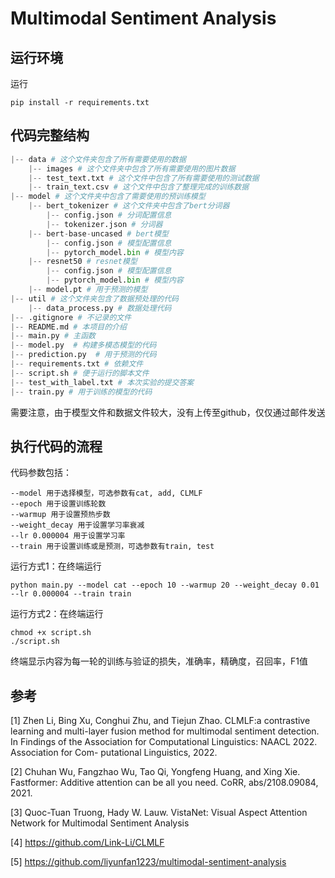# Multimodal Sentiment Analysis

## 运行环境

运行
```
pip install -r requirements.txt
```

## 代码完整结构

```python
|-- data # 这个文件夹包含了所有需要使用的数据
    |-- images # 这个文件夹中包含了所有需要使用的图片数据
    |-- test_text.txt # 这个文件中包含了所有需要使用的测试数据
    |-- train_text.csv # 这个文件中包含了整理完成的训练数据
|-- model # 这个文件夹中包含了需要使用的预训练模型
    |-- bert_tokenizer # 这个文件夹中包含了bert分词器
        |-- config.json # 分词配置信息
        |-- tokenizer.json # 分词器
    |-- bert-base-uncased # bert模型
        |-- config.json # 模型配置信息
        |-- pytorch_model.bin # 模型内容
    |-- resnet50 # resnet模型
        |-- config.json # 模型配置信息
        |-- pytorch_model.bin # 模型内容
    |-- model.pt # 用于预测的模型
|-- util # 这个文件夹包含了数据预处理的代码
    |-- data_process.py # 数据处理代码
|-- .gitignore # 不记录的文件
|-- README.md # 本项目的介绍
|-- main.py # 主函数
|-- model.py  # 构建多模态模型的代码
|-- prediction.py  # 用于预测的代码
|-- requirements.txt # 依赖文件
|-- script.sh # 便于运行的脚本文件
|-- test_with_label.txt # 本次实验的提交答案
|-- train.py # 用于训练的模型的代码
```

需要注意，由于模型文件和数据文件较大，没有上传至github，仅仅通过邮件发送

## 执行代码的流程

代码参数包括：
```
--model 用于选择模型，可选参数有cat, add, CLMLF
--epoch 用于设置训练轮数
--warmup 用于设置预热步数 
--weight_decay 用于设置学习率衰减
--lr 0.000004 用于设置学习率
--train 用于设置训练或是预测，可选参数有train, test
```

运行方式1：在终端运行
```
python main.py --model cat --epoch 10 --warmup 20 --weight_decay 0.01 --lr 0.000004 --train train
```

运行方式2：在终端运行
```
chmod +x script.sh
./script.sh
```

终端显示内容为每一轮的训练与验证的损失，准确率，精确度，召回率，F1值

## 参考

[1]  Zhen Li, Bing Xu, Conghui Zhu, and Tiejun Zhao. CLMLF:a contrastive learning and multi-layer fusion method for multimodal sentiment detection. In Findings of the Association for Computational Linguistics: NAACL 2022. Association for Com- putational Linguistics, 2022.

[2] Chuhan Wu, Fangzhao Wu, Tao Qi, Yongfeng Huang, and Xing Xie. Fastformer: Additive attention can be all you need. CoRR, abs/2108.09084, 2021.

[3] Quoc-Tuan Truong, Hady W. Lauw. VistaNet: Visual Aspect Attention Network for Multimodal Sentiment Analysis

[4] https://github.com/Link-Li/CLMLF

[5] https://github.com/liyunfan1223/multimodal-sentiment-analysis

